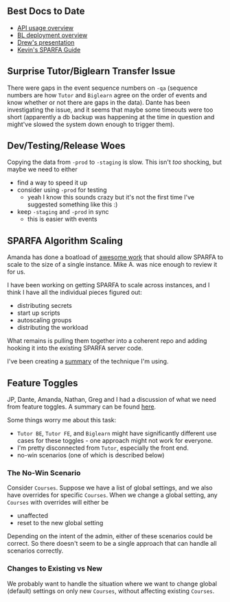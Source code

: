 ## Best Docs to Date
- [API usage overview](https://github.com/openstax/napkin-notes/blob/master/kevin/160921_biglearnApis/api_usage.md)
- [BL deployment overview](https://github.com/openstax/napkin-notes/blob/master/kevin/BiglearnArchitectureDeployment.pdf)
- [Drew's presentation](https://docs.google.com/presentation/d/1qoPqBLD4XqOsIfcM6aJH7IaDQRsxxuA6QBLy4GIZy7w/edit#slide=id.p)
- [Kevin's SPARFA Guide](https://github.com/openstax/sparfa-sandbox/blob/master/klb_sparfa_guide/sparfa_guide.pdf)

## Surprise Tutor/Biglearn Transfer Issue

There were gaps in the event sequence numbers on `-qa`
(sequence numbers are how `Tutor` and `Biglearn` agree on the order of events 
and know whether or not there are gaps in the data).
Dante has been investigating the issue,
and it seems that maybe some timeouts were too short
(apparently a db backup was happening at the time in question
and might've slowed the system down enough to trigger them).

## Dev/Testing/Release Woes

Copying the data from `-prod` to `-staging` is slow.
This isn't _too_ shocking,
but maybe we need to either
* find a way to speed it up
* consider using `-prod` for testing
  * yeah I know this sounds crazy but it's not the first time I've suggested something like this :)
* keep `-staging` and `-prod` in sync
  * this is easier with events

## SPARFA Algorithm Scaling

Amanda has done a boatload of 
[awesome work](https://github.com/openstax/biglearn-sparfa-server/pull/31)
that should allow SPARFA to scale
to the size of a single instance.
Mike A. was nice enough to review it for us.

I have been working on getting SPARFA to scale across instances,
and I think I have all the individual pieces figured out:
* distributing secrets
* start up scripts
* autoscaling groups
* distributing the workload

What remains is pulling them together into a coherent repo
and adding hooking it into the existing SPARFA server code.

I've been creating a 
[summary](https://docs.google.com/document/d/1bmn2xYBURE90fiZrdNG5CN28vEBCPJbKukDTbUqntZ4/edit#)
of the technique I'm using.

## Feature Toggles

JP, Dante, Amanda, Nathan, Greg and I 
had a discussion of what we need from feature toggles.
A summary can be found 
[here](https://docs.google.com/document/d/1LUMeyMr-YLORO_RHMVSlQ1qxMQ0QLMFckFOPONBsu0w/edit).

Some things worry me about this task:
* `Tutor BE`, `Tutor FE`, and `Biglearn` might have significantly different use cases for these toggles -
one approach might not work for everyone.
* I'm pretty disconnected from `Tutor`, especially the front end.
* no-win scenarios (one of which is described below)

### The No-Win Scenario

Consider `Courses`.
Suppose we have a list of global settings,
and we also have overrides for specific `Courses`.
When we change a global setting,
any `Courses` with overrides will either be
* unaffected
* reset to the new global setting

Depending on the intent of the admin,
either of these scenarios could be correct.
So there doesn't seem to be a single approach
that can handle all scenarios correctly.

### Changes to Existing vs New

We probably want to handle the situation
where we want to change global (default) settings
on only new `Courses`,
without affecting existing `Courses`.

